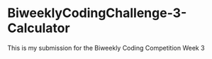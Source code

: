 # BiweeklyCodingChallenge-3-Calculator
This is my submission for the Biweekly Coding Competition Week 3

